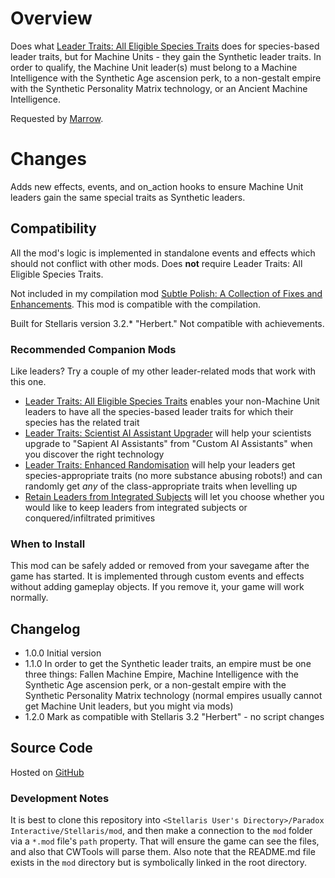 # Overview

Does what [Leader Traits: All Eligible Species Traits](https://steamcommunity.com/sharedfiles/filedetails/?id=2499031295) does for species-based leader traits, but for Machine Units - they gain the Synthetic leader traits.  In order to qualify, the Machine Unit leader(s) must belong to a Machine Intelligence with the Synthetic Age ascension perk, to a non-gestalt empire with the Synthetic Personality Matrix technology, or an Ancient Machine Intelligence.

Requested by [Marrow](https://steamcommunity.com/profiles/76561198257383427).

# Changes

Adds new effects, events, and on_action hooks to ensure Machine Unit leaders gain the same special traits as Synthetic leaders.

## Compatibility

All the mod's logic is implemented in standalone events and effects which should not conflict with other mods.  Does **not** require Leader Traits: All Eligible Species Traits.

Not included in my compilation mod [Subtle Polish: A Collection of Fixes and Enhancements](https://steamcommunity.com/sharedfiles/filedetails/?id=2522974089).  This mod is compatible with the compilation.

Built for Stellaris version 3.2.\* "Herbert."  Not compatible with achievements.

### Recommended Companion Mods

Like leaders?  Try a couple of my other leader-related mods that work with this one.

* [Leader Traits: All Eligible Species Traits](https://steamcommunity.com/sharedfiles/filedetails/?id=2499031295) enables your non-Machine Unit leaders to have all the species-based leader traits for which their species has the related trait
* [Leader Traits: Scientist AI Assistant Upgrader](https://steamcommunity.com/sharedfiles/filedetails/?id=2498166286) will help your scientists upgrade to "Sapient AI Assistants" from "Custom AI Assistants" when you discover the right technology
* [Leader Traits: Enhanced Randomisation](https://steamcommunity.com/sharedfiles/filedetails/?id=2553806265) will help your leaders get species-appropriate traits (no more substance abusing robots!) and can randomly get _any_ of the class-appropriate traits when levelling up
* [Retain Leaders from Integrated Subjects](https://steamcommunity.com/sharedfiles/filedetails/?id=2553818684) will let you choose whether you would like to keep leaders from integrated subjects or conquered/infiltrated primitives

### When to Install

This mod can be safely added or removed from your savegame after the game has started.  It is implemented through custom events and effects without adding gameplay objects.  If you remove it, your game will work normally.

## Changelog

* 1.0.0 Initial version
* 1.1.0 In order to get the Synthetic leader traits, an empire must be one three things: Fallen Machine Empire, Machine Intelligence with the Synthetic Age ascension perk, or a non-gestalt empire with the Synthetic Personality Matrix technology (normal empires usually cannot get Machine Unit leaders, but you might via mods)
* 1.2.0 Mark as compatible with Stellaris 3.2 "Herbert" - no script changes

## Source Code

Hosted on [GitHub](https://github.com/corsairmarks/enable_synthetic_leader_traits_for_machine_leaders)

### Development Notes

It is best to clone this repository into `<Stellaris User's Directory>/Paradox Interactive/Stellaris/mod`, and then make a connection to the `mod` folder via a `*.mod` file's `path` property.  That will ensure the game can see the files, and also that CWTools will parse them.  Also note that the README.md file exists in the `mod` directory but is symbolically linked in the root directory.